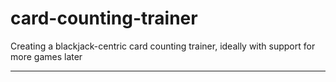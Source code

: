 # card-counting-trainer

Creating a blackjack-centric card counting trainer, ideally with support for more games later

-----------------
